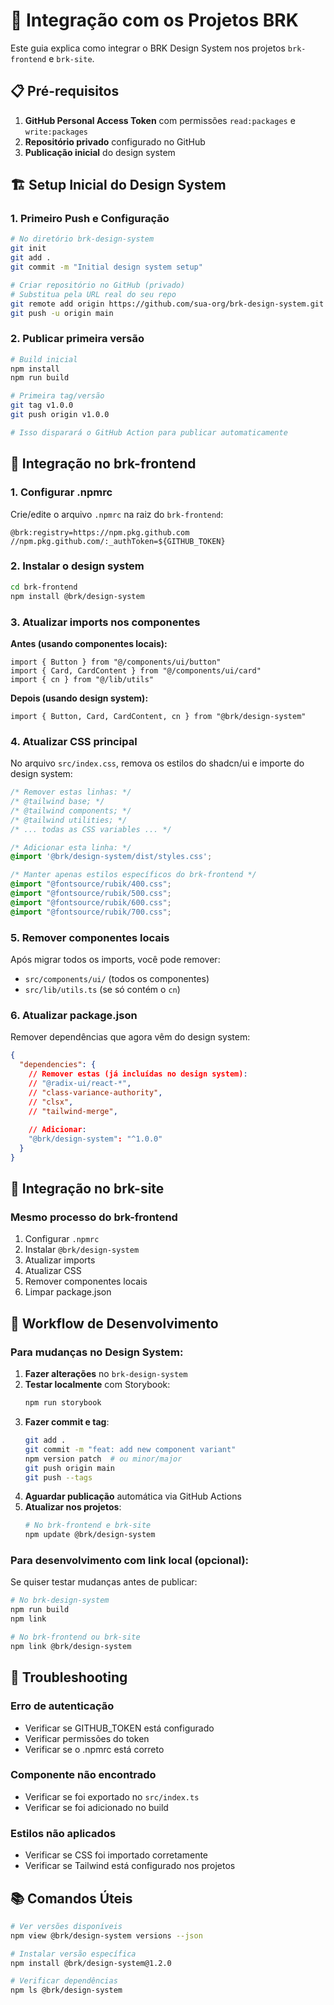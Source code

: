 # 🔗 Integração com os Projetos BRK

Este guia explica como integrar o BRK Design System nos projetos `brk-frontend` e `brk-site`.

## 📋 Pré-requisitos

1. **GitHub Personal Access Token** com permissões `read:packages` e `write:packages`
2. **Repositório privado** configurado no GitHub
3. **Publicação inicial** do design system

## 🏗️ Setup Inicial do Design System

### 1. Primeiro Push e Configuração

```bash
# No diretório brk-design-system
git init
git add .
git commit -m "Initial design system setup"

# Criar repositório no GitHub (privado)
# Substitua pela URL real do seu repo
git remote add origin https://github.com/sua-org/brk-design-system.git
git push -u origin main
```

### 2. Publicar primeira versão

```bash
# Build inicial
npm install
npm run build

# Primeira tag/versão
git tag v1.0.0
git push origin v1.0.0

# Isso disparará o GitHub Action para publicar automaticamente
```

## 🎯 Integração no brk-frontend

### 1. Configurar .npmrc

Crie/edite o arquivo `.npmrc` na raiz do `brk-frontend`:

```
@brk:registry=https://npm.pkg.github.com
//npm.pkg.github.com/:_authToken=${GITHUB_TOKEN}
```

### 2. Instalar o design system

```bash
cd brk-frontend
npm install @brk/design-system
```

### 3. Atualizar imports nos componentes

**Antes (usando componentes locais):**
```tsx
import { Button } from "@/components/ui/button"
import { Card, CardContent } from "@/components/ui/card"
import { cn } from "@/lib/utils"
```

**Depois (usando design system):**
```tsx
import { Button, Card, CardContent, cn } from "@brk/design-system"
```

### 4. Atualizar CSS principal

No arquivo `src/index.css`, remova os estilos do shadcn/ui e importe do design system:

```css
/* Remover estas linhas: */
/* @tailwind base; */
/* @tailwind components; */
/* @tailwind utilities; */
/* ... todas as CSS variables ... */

/* Adicionar esta linha: */
@import '@brk/design-system/dist/styles.css';

/* Manter apenas estilos específicos do brk-frontend */
@import "@fontsource/rubik/400.css";
@import "@fontsource/rubik/500.css";
@import "@fontsource/rubik/600.css";
@import "@fontsource/rubik/700.css";
```

### 5. Remover componentes locais

Após migrar todos os imports, você pode remover:
- `src/components/ui/` (todos os componentes)
- `src/lib/utils.ts` (se só contém o `cn`)

### 6. Atualizar package.json

Remover dependências que agora vêm do design system:
```json
{
  "dependencies": {
    // Remover estas (já incluídas no design system):
    // "@radix-ui/react-*",
    // "class-variance-authority",
    // "clsx",
    // "tailwind-merge",
    
    // Adicionar:
    "@brk/design-system": "^1.0.0"
  }
}
```

## 🎯 Integração no brk-site

### Mesmo processo do brk-frontend

1. Configurar `.npmrc`
2. Instalar `@brk/design-system`
3. Atualizar imports
4. Atualizar CSS
5. Remover componentes locais
6. Limpar package.json

## 🔄 Workflow de Desenvolvimento

### Para mudanças no Design System:

1. **Fazer alterações** no `brk-design-system`
2. **Testar localmente** com Storybook:
   ```bash
   npm run storybook
   ```
3. **Fazer commit e tag**:
   ```bash
   git add .
   git commit -m "feat: add new component variant"
   npm version patch  # ou minor/major
   git push origin main
   git push --tags
   ```
4. **Aguardar publicação** automática via GitHub Actions
5. **Atualizar nos projetos**:
   ```bash
   # No brk-frontend e brk-site
   npm update @brk/design-system
   ```

### Para desenvolvimento com link local (opcional):

Se quiser testar mudanças antes de publicar:

```bash
# No brk-design-system
npm run build
npm link

# No brk-frontend ou brk-site
npm link @brk/design-system
```

## 🚨 Troubleshooting

### Erro de autenticação
- Verificar se GITHUB_TOKEN está configurado
- Verificar permissões do token
- Verificar se o .npmrc está correto

### Componente não encontrado
- Verificar se foi exportado no `src/index.ts`
- Verificar se foi adicionado no build

### Estilos não aplicados
- Verificar se CSS foi importado corretamente
- Verificar se Tailwind está configurado nos projetos

## 📚 Comandos Úteis

```bash
# Ver versões disponíveis
npm view @brk/design-system versions --json

# Instalar versão específica  
npm install @brk/design-system@1.2.0

# Verificar dependências
npm ls @brk/design-system
``` 